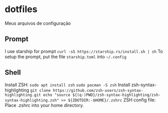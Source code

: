 # dotfiles
Meus arquivos de configuração

## Prompt
I use starship for prompt
`curl -sS https://starship.rs/install.sh | sh`
To setup the prompt, put the file `starship.toml` into `~/.config`

## Shell
Install ZSH:
`sudo apt install zsh`
`sudo pacman -S zsh`
Install zsh-syntax-highlighting
`git clone https://github.com/zsh-users/zsh-syntax-highlighting.git
echo "source ${(q-)PWD}/zsh-syntax-highlighting/zsh-syntax-highlighting.zsh" >> ${ZDOTDIR:-$HOME}/.zshrc`
ZSH config file:
Place .zshrc into your home directory.
